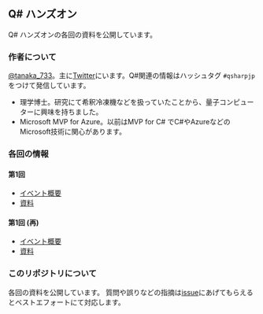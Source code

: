 ## Q# ハンズオン

Q# ハンズオンの各回の資料を公開しています。

### 作者について

[@tanaka_733](https://www.tanaka733.net/)。主に[Twitter](https://twitter.com/tanaka_733)にいます。Q#関連の情報はハッシュタグ ``#qsharpjp`` をつけて発信しています。

- 理学博士。研究にて希釈冷凍機などを扱っていたことから、量子コンピューターに興味を持ちました。
- Microsoft MVP for Azure。以前はMVP for C# でC#やAzureなどのMicrosoft技術に関心があります。

### 各回の情報

#### 第1回

- [イベント概要](https://openql.connpass.com/event/106116/)
- [資料](http://www.tanaka733.net/QSharp-Handson/01)

#### 第1回 (再)

- [イベント概要](https://openql.connpass.com/event/109709)
- [資料](http://www.tanaka733.net/QSharp-Handson/01r)

### このリポジトリについて

各回の資料を公開しています。
質問や誤りなどの指摘は[issue](https://github.com/tanaka-takayoshi/QSharp-Handson/issues)にあげてもらえるとベストエフォートにて対応します。